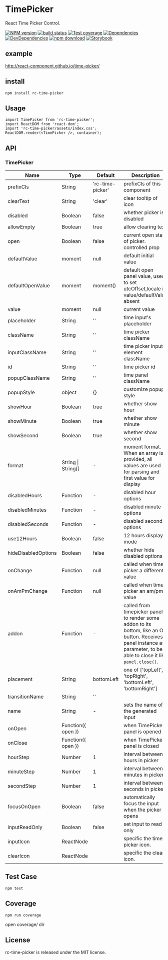 # TimePicker

React Time Picker Control.

[![NPM version][npm-image]][npm-url]
[![build status][circleci-image]][circleci-url]
[![Test coverage][coveralls-image]][coveralls-url]
[![Dependencies](https://img.shields.io/david/react-component/time-picker.svg?style=flat-square)](https://david-dm.org/react-component/time-picker)
[![DevDependencies](https://img.shields.io/david/dev/react-component/time-picker.svg?style=flat-square)](https://david-dm.org/react-component/time-picker?type=dev)
[![npm download][download-image]][download-url]
[![Storybook](https://gw.alipayobjects.com/mdn/ob_info/afts/img/A*CQXNTZfK1vwAAAAAAAAAAABjAQAAAQ/original)](https://github.com/react-component/time-picker)

[Storybook]: https://github.com/storybooks/press/blob/master/badges/storybook.svg
[npm-image]: http://img.shields.io/npm/v/rc-time-picker.svg?style=flat-square
[npm-url]: http://npmjs.org/package/rc-time-picker
[circleci-image]: https://img.shields.io/circleci/react-component/time-picker.svg?style=flat-square
[circleci-url]: https://circleci.com/gh/react-component/time-picker
[coveralls-image]: https://img.shields.io/coveralls/react-component/time-picker.svg?style=flat-square
[coveralls-url]: https://coveralls.io/r/react-component/time-picker?branch=maste
[node-image]: https://img.shields.io/badge/node.js-%3E=_0.10-green.svg?style=flat-square
[node-url]: http://nodejs.org/download/
[download-image]: https://img.shields.io/npm/dm/rc-time-picker.svg?style=flat-square
[download-url]: https://npmjs.org/package/rc-time-picker

example
--------

http://react-component.github.io/time-picker/

install
-------

```
npm install rc-time-picker
```

Usage
-----

```
import TimePicker from 'rc-time-picker';
import ReactDOM from 'react-dom';
import 'rc-time-picker/assets/index.css';
ReactDOM.render(<TimePicker />, container);
```

API
---

### TimePicker

| Name                    | Type                              | Default | Description |
|-------------------------|-----------------------------------|---------|-------------|
| prefixCls               | String                            | 'rc-time-picker' | prefixCls of this component |
| clearText               | String                            | 'clear' | clear tooltip of icon |
| disabled                | Boolean                           | false   | whether picker is disabled |
| allowEmpty              | Boolean                           | true | allow clearing text |
| open                    | Boolean                           | false | current open state of picker. controlled prop |
| defaultValue            | moment                            | null | default initial value |
| defaultOpenValue        | moment                            | moment() | default open panel value, used to set utcOffset,locale if value/defaultValue absent |
| value                   | moment                            | null | current value |
| placeholder             | String                            | '' | time input's placeholder |
| className               | String                            | '' | time picker className |
| inputClassName          | String                            | '' | time picker input element className |
| id                      | String                            | '' | time picker id |
| popupClassName          | String                            | '' | time panel className |
| popupStyle              | object                            | {} | customize popup style
| showHour                | Boolean                           | true | whether show hour | |
| showMinute              | Boolean                           | true | whether show minute |
| showSecond              | Boolean                           | true | whether show second |
| format                  | String \| String[]                | - | moment format. When an array is provided, all values are used for parsing and first value for display |
| disabledHours           | Function                          | - | disabled hour options |
| disabledMinutes         | Function                          | - | disabled minute options |
| disabledSeconds         | Function                          | - | disabled second options |
| use12Hours              | Boolean                           | false | 12 hours display mode |
| hideDisabledOptions     | Boolean                           | false | whether hide disabled options |
| onChange                | Function                          | null | called when time-picker a different value |
| onAmPmChange            | Function                          | null | called when time-picker an am/pm value |
| addon                   | Function                          | - | called from timepicker panel to render some addon to its bottom, like an OK button. Receives panel instance as parameter, to be able to close it like `panel.close()`.|
| placement               | String                            | bottomLeft | one of ['topLeft', 'topRight', 'bottomLeft', 'bottomRight'] |
| transitionName          | String                            | ''  |  |
| name                    | String                            | - | sets the name of the generated input |
| onOpen                  | Function({ open })                |   | when TimePicker panel is opened      |
| onClose                 | Function({ open })                |   | when TimePicker panel is closed      |
| hourStep                | Number                            | 1 | interval between hours in picker  |
| minuteStep              | Number                            | 1 | interval between minutes in picker  |
| secondStep              | Number                            | 1 | interval between seconds in picker  |
| focusOnOpen             | Boolean                           | false | automatically focus the input when the picker opens |
| inputReadOnly             | Boolean                           | false | set input to read only |
| inputIcon             | ReactNode                           |  | specific the time-picker icon. |
| clearIcon             | ReactNode                           |  | specific the clear icon. |

## Test Case

```
npm test
```

## Coverage

```
npm run coverage
```

open coverage/ dir

License
-------

rc-time-picker is released under the MIT license.
